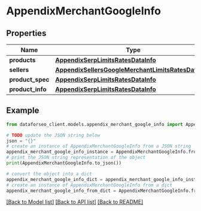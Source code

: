 # AppendixMerchantGoogleInfo


## Properties

Name | Type | Description | Notes
------------ | ------------- | ------------- | -------------
**products** | [**AppendixSerpLimitsRatesDataInfo**](AppendixSerpLimitsRatesDataInfo.md) |  | [optional] 
**sellers** | [**AppendixSellersGoogleMerchantLimitsRatesDataInfo**](AppendixSellersGoogleMerchantLimitsRatesDataInfo.md) |  | [optional] 
**product_spec** | [**AppendixSerpLimitsRatesDataInfo**](AppendixSerpLimitsRatesDataInfo.md) |  | [optional] 
**product_info** | [**AppendixSerpLimitsRatesDataInfo**](AppendixSerpLimitsRatesDataInfo.md) |  | [optional] 

## Example

```python
from dataforseo_client.models.appendix_merchant_google_info import AppendixMerchantGoogleInfo

# TODO update the JSON string below
json = "{}"
# create an instance of AppendixMerchantGoogleInfo from a JSON string
appendix_merchant_google_info_instance = AppendixMerchantGoogleInfo.from_json(json)
# print the JSON string representation of the object
print(AppendixMerchantGoogleInfo.to_json())

# convert the object into a dict
appendix_merchant_google_info_dict = appendix_merchant_google_info_instance.to_dict()
# create an instance of AppendixMerchantGoogleInfo from a dict
appendix_merchant_google_info_from_dict = AppendixMerchantGoogleInfo.from_dict(appendix_merchant_google_info_dict)
```
[[Back to Model list]](../README.md#documentation-for-models) [[Back to API list]](../README.md#documentation-for-api-endpoints) [[Back to README]](../README.md)


